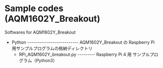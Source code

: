 # Sample codes (AQM1602Y_Breakout)

Softwares for AQM1602Y_Breakout

+ Python -------------------------- AQM1602Y_Breakout の Raspberry Pi用サンプルプログラムの格納ディレクトリ
   +  RPi_AQM1602Y_breakout.py --------- Raspberry Pi 4 用 サンプルプログラム（Python3）
